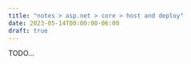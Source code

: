 ```yaml
---
title: "notes > asp.net > core > host and deploy"
date: 2023-05-14T00:00:00-06:00
draft: true
---
```


TODO...